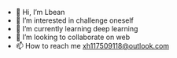 - 👋 Hi, I’m Lbean
- 👀 I’m interested in challenge oneself
- 🌱 I’m currently learning deep learning
- 💞️ I’m looking to collaborate on web
- 📫 How to reach me xh117509118@outlook.com

<!---
WJLrose/WJLrose is a ✨ special ✨ repository because its `README.md` (this file) appears on your GitHub profile.
You can click the Preview link to take a look at your changes.
--->

